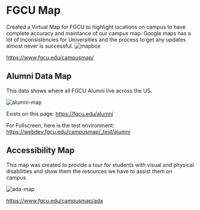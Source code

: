 # FGCU Map

Created a Virtual Map for FGCU to highlight locations on campus to have complete accuracy and maintance of our campus map. Google maps has a lot of inconsistencies for Universities and the process to get any updates almost never is successful.
![mapbox](https://user-images.githubusercontent.com/119373753/233816592-97da0991-2c66-48f2-97b2-bfae539dc1ef.JPG)

https://www.fgcu.edu/campusmap/

## Alumni Data Map
This data shows where all FGCU Alumni live across the US.

![alumni-map](https://user-images.githubusercontent.com/119373753/233817358-333dc76b-5ca4-4294-b6b6-1e1cb3319d04.JPG)

Exists on this page: https://fgcu.edu/alumni

For Fullscreen, here is the test environment:
https://webdev.fgcu.edu/campusmap/_test/alumni

## Accessibility Map
This map was created to provide a tour for students with visual and physical disabilities and show them the resources we have to assist them on campus.

![ada-map](https://user-images.githubusercontent.com/119373753/233817503-c6e58c81-30ec-4182-acb0-a86708cf137f.JPG)


https://www.fgcu.edu/campusmap/ada
